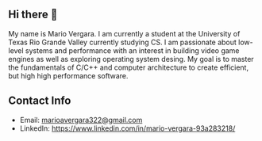 ## Hi there 👋

My name is Mario Vergara. I am currently a student at the University of Texas Rio Grande Valley currently studying CS. I am passionate about low-level systems and performance with an interest in building video game engines as well as exploring operating system desing.
My goal is to master the fundamentals of C/C++ and computer architecture to create efficient, but high high performance software.

## Contact Info
- Email: marioavergara322@gmail.com
- LinkedIn: https://www.linkedin.com/in/mario-vergara-93a283218/
